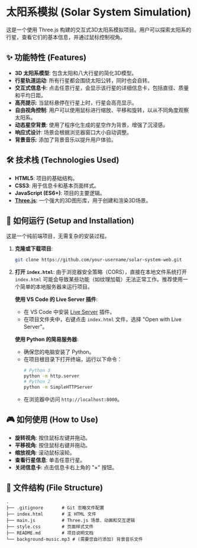 # 太阳系模拟 (Solar System Simulation)

这是一个使用 Three.js 构建的交互式3D太阳系模拟项目。用户可以探索太阳系的行星，查看它们的基本信息，并通过鼠标控制视角。

## ✨ 功能特性 (Features)

- **3D 太阳系模型**: 包含太阳和八大行星的简化3D模型。
- **行星轨道运动**: 所有行星都会围绕太阳公转，同时也会自转。
- **交互式信息卡**: 点击任意行星，会显示该行星的详细信息卡，包括直径、质量和平均日距。
- **高亮提示**: 当鼠标悬停在行星上时，行星会高亮显示。
- **自由视角控制**: 用户可以使用鼠标进行缩放、平移和旋转，以从不同角度观察太阳系。
- **动态星空背景**: 使用了程序化生成的星空作为背景，增强了沉浸感。
- **响应式设计**: 场景会根据浏览器窗口大小自动调整。
- **背景音乐**: 添加了背景音乐以提升用户体验。

## 🛠️ 技术栈 (Technologies Used)

- **HTML5**: 项目的基础结构。
- **CSS3**: 用于信息卡和基本页面样式。
- **JavaScript (ES6+)**: 项目的主要逻辑。
- **[Three.js](https://threejs.org/)**: 一个强大的3D图形库，用于创建和渲染3D场景。

## 🚀 如何运行 (Setup and Installation)

这是一个纯前端项目，无需复杂的安装过程。

1.  **克隆或下载项目**:
    ```bash
    git clone https://github.com/your-username/solar-system-web.git
    ```
2.  **打开 `index.html`**:
    由于浏览器安全策略（CORS），直接在本地文件系统打开 `index.html` 可能会导致某些功能（如纹理加载）无法正常工作。推荐使用一个简单的本地服务器来运行项目。

    **使用 VS Code 的 Live Server 插件**:
    - 在 VS Code 中安装 [Live Server](https://marketplace.visualstudio.com/items?itemName=ritwickdey.LiveServer) 插件。
    - 在项目文件夹中，右键点击 `index.html` 文件，选择 "Open with Live Server"。

    **使用 Python 的简易服务器**:
    - 确保您的电脑安装了 Python。
    - 在项目根目录下打开终端，运行以下命令：
      ```bash
      # Python 3
      python -m http.server
      # Python 2
      python -m SimpleHTTPServer
      ```
    - 在浏览器中访问 `http://localhost:8000`。

## 🎮 如何使用 (How to Use)

- **旋转视角**: 按住鼠标左键并拖动。
- **平移视角**: 按住鼠标右键并拖动。
- **缩放视角**: 滚动鼠标滚轮。
- **查看行星信息**: 单击任意行星。
- **关闭信息卡**: 点击信息卡右上角的 "×" 按钮。

## 📂 文件结构 (File Structure)

```
.
├── .gitignore       # Git 忽略文件配置
├── index.html       # 主 HTML 文件
├── main.js          # Three.js 场景、动画和交互逻辑
├── style.css        # 页面样式文件
├── README.md        # 项目说明文档
└── background-music.mp3 # (需要您自行添加) 背景音乐文件
```
